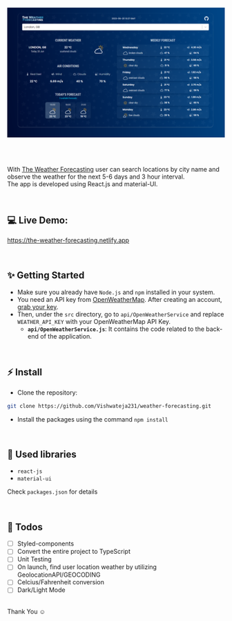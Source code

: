 ![Application screenshot](./public/screenshot.png)

<br/>
<br/>

With [The Weather Forecasting](https://the-weather-forecasting.netlify.app) user can search locations by city name and observe the weather for the next 5-6 days and 3 hour interval.
<br />
The app is developed using React.js and material-UI.

<br/>

## 💻 Live Demo:

https://the-weather-forecasting.netlify.app

<br/>

## ✨ Getting Started

- Make sure you already have `Node.js` and `npm` installed in your system.
- You need an API key from [OpenWeatherMap](https://openweathermap.org/). After creating an account, [grab your key](https://home.openweathermap.org/api_keys).
- Then, under the `src` directory, go to `api/OpenWeatherService` and replace `WEATHER_API_KEY` with your OpenWeatherMap API Key.
  - **`api/OpenWeatherService.js`**: It contains the code related to the back-end of the application.

<br/>

## ⚡ Install

- Clone the repository:

```bash
git clone https://github.com/Vishwateja231/weather-forecasting.git

```

- Install the packages using the command `npm install`

<br/>

## 📙 Used libraries

- `react-js`
- `material-ui`

Check `packages.json` for details

<br/>

## 📄 Todos

- [ ] Styled-components
- [ ] Convert the entire project to TypeScript
- [ ] Unit Testing
- [ ] On launch, find user location weather by utilizing GeolocationAPI/GEOCODING
- [ ] Celcius/Fahrenheit conversion
- [ ] Dark/Light Mode

<br/>
Thank You ☺
